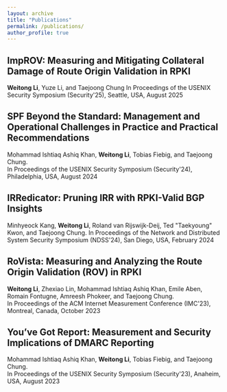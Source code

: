 ```yaml
---
layout: archive
title: "Publications"
permalink: /publications/
author_profile: true
---
```


## ImpROV: Measuring and Mitigating Collateral Damage of Route Origin Validation in RPKI
**Weitong Li**, Yuze Li, and Taejoong Chung
In Proceedings of the USENIX Security Symposium (Security'25), Seattle, USA, August 2025

## SPF Beyond the Standard: Management and Operational Challenges in Practice and Practical Recommendations
Mohammad Ishtiaq Ashiq Khan, **Weitong Li**, Tobias Fiebig, and Taejoong Chung.  
In Proceedings of the USENIX Security Symposium (Security'24), Philadelphia, USA, August 2024

## IRRedicator: Pruning IRR with RPKI-Valid BGP Insights
Minhyeock Kang, **Weitong Li**, Roland van Rijswijk-Deij, Ted "Taekyoung" Kwon, and Taejoong Chung. 
In Proceedings of the Network and Distributed System Security Symposium (NDSS'24), San Diego, USA, February 2024 

## RoVista: Measuring and Analyzing the Route Origin Validation (ROV) in RPKI
**Weitong Li**, Zhexiao Lin, Mohammad Ishtiaq Ashiq Khan, Emile Aben, Romain Fontugne, Amreesh Phokeer, and Taejoong Chung.  
In Proceedings of the ACM Internet Measurement Conference (IMC'23), Montreal, Canada, October 2023

## You’ve Got Report: Measurement and Security Implications of DMARC Reporting
Mohammad Ishtiaq Ashiq Khan, **Weitong Li**, Tobias Fiebig, and Taejoong Chung.  
In Proceedings of the USENIX Security Symposium (Security'23), Anaheim, USA, August 2023
